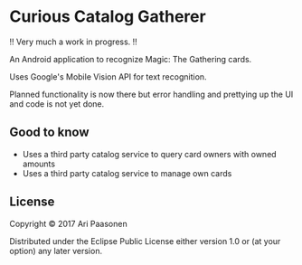 # Curious Catalog Gatherer

!! Very much a work in progress. !!

An Android application to recognize Magic: The Gathering cards.

Uses Google's Mobile Vision API for text recognition.

Planned functionality is now there but error handling and prettying up the UI and code is not yet done.

## Good to know
   * Uses a third party catalog service to query card owners with owned amounts
   * Uses a third party catalog service to manage own cards

## License

Copyright © 2017 Ari Paasonen

Distributed under the Eclipse Public License either version 1.0 or (at
your option) any later version.
